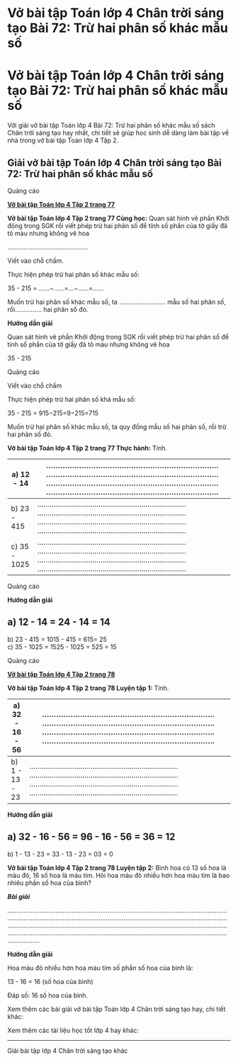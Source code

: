 # Vở bài tập Toán lớp 4 Chân trời sáng tạo Bài 72: Trừ hai phân số khác mẫu số

# Vở bài tập Toán lớp 4 Chân trời sáng tạo Bài 72: Trừ hai phân số khác mẫu số

Với giải vở bài tập Toán lớp 4 Bài 72: Trừ hai phân số khác mẫu số sách Chân trời sáng tạo hay nhất, chi tiết sẽ giúp học sinh dễ dàng làm bài tập về nhà trong vở bài tập Toán lớp 4 Tập 2.

## Giải vở bài tập Toán lớp 4 Chân trời sáng tạo Bài 72: Trừ hai phân số khác mẫu số

Quảng cáo

[**Vở bài tập Toán lớp 4 Tập 2 trang 77**](https://vietjack.com/vbt-toan-4-ct/vbt-toan-lop-4-tap-2-trang-77-chan-troi.jsp)

**Vở bài tập Toán lớp 4 Tập 2 trang 77 Cùng học:** Quan sát hình vẽ phần Khởi động trong SGK rồi viết phép trừ hai phân số để tính số phần của tờ giấy đã tô màu nhưng không vẽ hoa

………………………………………

Viết vào chỗ chấm.

Thực hiện phép trừ hai phân số khác mẫu số:

35 \- 215 = ......−......=...−......=......

Muốn trừ hai phân số khác mẫu số, ta …………………….. mẫu số hai phân số, rồi…………… hai phân số đó.

**Hướng dẫn giải**

Quan sát hình vẽ phần Khởi động trong SGK rồi viết phép trừ hai phân số để tính số phần của tờ giấy đã tô màu nhưng không vẽ hoa

35 \- 215

Quảng cáo

Viết vào chỗ chấm

Thực hiện phép trừ hai phân số khá mẫu số:

35 \- 215 = 915−215=9−215=715

Muốn trừ hai phân số khác mẫu số, ta quy đồng mẫu số hai phân số, rồi trừ hai phân số đó.

**Vở bài tập Toán lớp 4 Tập 2 trang 77 Thực hành:** Tính.

a) 12 \- 14 |  ………………………………………………………………. ………………………………………………………………. ………………………………………………………………. ……………………………………………………………….  
---|---  
b) 23 \- 415 |  ………………………………………………………………. ………………………………………………………………. ………………………………………………………………. ……………………………………………………………….  
c) 35 \- 1025 |  ………………………………………………………………. ………………………………………………………………. ………………………………………………………………. ……………………………………………………………….  
  
Quảng cáo

**Hướng dẫn giải**

a) 12 \- 14 = 24 \- 14 = 14  
---  
b) 23 \- 415 = 1015 \- 415 = 615= 25  
c) 35 \- 1025 = 1525 \- 1025 = 525 = 15  
  
Quảng cáo

[**Vở bài tập Toán lớp 4 Tập 2 trang 78**](https://vietjack.com/vbt-toan-4-ct/vbt-toan-lop-4-tap-2-trang-78-chan-troi.jsp)

**Vở bài tập Toán lớp 4 Tập 2 trang 78 Luyện tập 1:** Tính.

a) 32 \- 16 \- 56 |  ………………………………………………………………. ………………………………………………………………. ………………………………………………………………. ……………………………………………………………….  
---|---  
b) 1 - 13 \- 23 |  ………………………………………………………………. ………………………………………………………………. ………………………………………………………………. ……………………………………………………………….  
  
**Hướng dẫn giải**

a) 32 \- 16 \- 56 = 96 \- 16 \- 56 = 36 = 12  
---  
b) 1 - 13 \- 23 = 33 \- 13 \- 23 = 03 = 0  
  
**Vở bài tập Toán lớp 4 Tập 2 trang 78 Luyện tập 2:** Bình hoa có 13 số hoa là màu đỏ, 16 số hoa là màu tím. Hỏi hoa màu đỏ nhiều hơn hoa màu tím là bao nhiêu phần số hoa của bình?

**_Bài giải_**

……………………………………………………………………………………………………………………………………………………………………………………………………………………………………………………………………………………………………………………………………………………………………………………………………………………………………………………………………

**Hướng dẫn giải**

Hoa màu đỏ nhiều hơn hoa màu tím số phần số hoa của bình là:

13 \- 16 = 16 (số hoa của bình)

Đáp số: 16 số hoa của bình.

Xem thêm các bài giải vở bài tập Toán lớp 4 Chân trời sáng tạo hay, chi tiết khác:

Xem thêm các tài liệu học tốt lớp 4 hay khác:

* * *

Giải bài tập lớp 4 Chân trời sáng tạo khác

